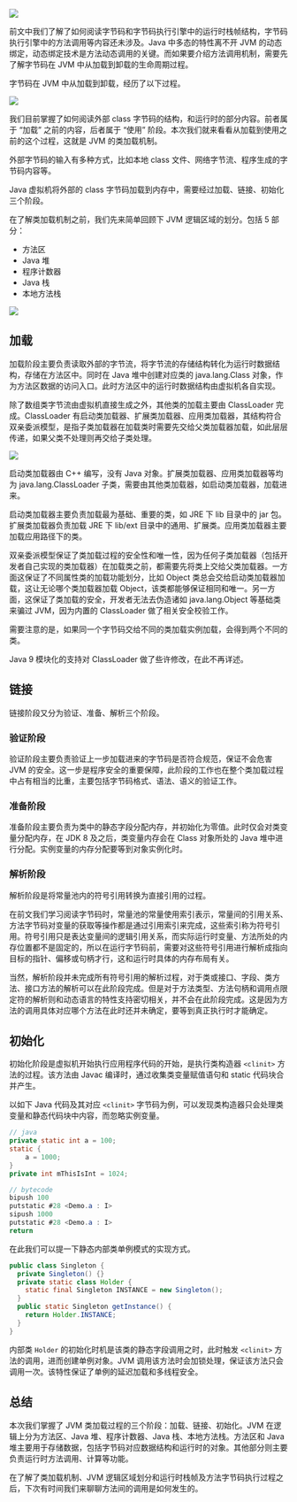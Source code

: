 ![](https://blog-pic-1251295613.cos.ap-guangzhou.myqcloud.com/1644594905.17SmartPic.png)

前文中我们了解了如何阅读字节码和字节码执行引擎中的运行时栈帧结构，字节码执行引擎中的方法调用等内容还未涉及。Java 中多态的特性离不开 JVM 的动态绑定，动态绑定技术是方法动态调用的关键。而如果要介绍方法调用机制，需要先了解字节码在 JVM 中从加载到卸载的生命周期过程。

字节码在 JVM 中从加载到卸载，经历了以下过程。

![](https://blog-pic-1251295613.cos.ap-guangzhou.myqcloud.com/1644589602.47SmartPic.png)

我们目前掌握了如何阅读外部 class 字节码的结构，和运行时的部分内容。前者属于 “加载” 之前的内容，后者属于 “使用” 阶段。本次我们就来看看从加载到使用之前的这个过程，这就是 JVM 的类加载机制。

外部字节码的输入有多种方式，比如本地 class 文件、网络字节流、程序生成的字节码内容等。

Java 虚拟机将外部的 class 字节码加载到内存中，需要经过加载、链接、初始化三个阶段。

在了解类加载机制之前，我们先来简单回顾下 JVM 逻辑区域的划分。包括 5 部分：
- 方法区
- Java 堆
- 程序计数器
- Java 栈
- 本地方法栈

![](https://blog-pic-1251295613.cos.ap-guangzhou.myqcloud.com/1644590891.81SmartPic.png)

## 加载

加载阶段主要负责读取外部的字节流，将字节流的存储结构转化为运行时数据结构，存储在方法区中。同时在 Java 堆中创建对应类的 java.lang.Class 对象，作为方法区数据的访问入口。此时方法区中的运行时数据结构由虚拟机各自实现。

除了数组类字节流由虚拟机直接生成之外，其他类的加载主要由 ClassLoader 完成。ClassLoader 有启动类加载器、扩展类加载器、应用类加载器，其结构符合双亲委派模型，是指子类加载器在加载类时需要先交给父类加载器加载，如此层层传递，如果父类不处理则再交给子类处理。

![](https://blog-pic-1251295613.cos.ap-guangzhou.myqcloud.com/1644592627.29SmartPic.png)

启动类加载器由 C++ 编写，没有 Java 对象。扩展类加载器、应用类加载器等均为 java.lang.ClassLoader 子类，需要由其他类加载器，如启动类加载器，加载进来。

启动类加载器主要负责加载最为基础、重要的类，如 JRE 下 lib 目录中的 jar 包。扩展类加载器负责加载 JRE 下 lib/ext 目录中的通用、扩展类。应用类加载器主要加载应用路径下的类。

双亲委派模型保证了类加载过程的安全性和唯一性，因为任何子类加载器（包括开发者自己实现的类加载器）在加载类之前，都需要先将类上交给父类加载器。一方面这保证了不同属性类的加载功能划分，比如 Object 类总会交给启动类加载器加载，这让无论哪个类加载器加载 Object，该类都能够保证相同和唯一。另一方面，这保证了类加载的安全，开发者无法去伪造诸如 java.lang.Object 等基础类来骗过 JVM，因为内置的 ClassLoader 做了相关安全校验工作。

需要注意的是，如果同一个字节码交给不同的类加载实例加载，会得到两个不同的类。

Java 9 模块化的支持对 ClassLoader 做了些许修改，在此不再详述。

## 链接

链接阶段又分为验证、准备、解析三个阶段。

### 验证阶段

验证阶段主要负责验证上一步加载进来的字节码是否符合规范，保证不会危害 JVM 的安全。这一步是程序安全的重要保障，此阶段的工作也在整个类加载过程中占有相当的比重，主要包括字节码格式、语法、语义的验证工作。

### 准备阶段

准备阶段主要负责为类中的静态字段分配内存，并初始化为零值。此时仅会对类变量分配内存，在 JDK 8 及之后，类变量内存会在 Class 对象所处的 Java 堆中进行分配。实例变量的内存分配要等到对象实例化时。

### 解析阶段

解析阶段是将常量池内的符号引用转换为直接引用的过程。

在前文我们学习阅读字节码时，常量池的常量使用索引表示，常量间的引用关系、方法字节码对变量的获取等操作都是通过引用索引来完成，这些索引称为符号引用。符号引用只是表达变量间的逻辑引用关系，而实际运行时变量、方法所处的内存位置都不是固定的，所以在运行字节码前，需要对这些符号引用进行解析成指向目标的指针、偏移或句柄才行，这和运行时具体的内存布局有关。

当然，解析阶段并未完成所有符号引用的解析过程，对于类或接口、字段、类方法、接口方法的解析可以在此阶段完成。但是对于方法类型、方法句柄和调用点限定符的解析则和动态语言的特性支持密切相关，并不会在此阶段完成。这是因为方法的调用具体对应哪个方法在此时还并未确定，要等到真正执行时才能确定。

## 初始化

初始化阶段是虚拟机开始执行应用程序代码的开始，是执行类构造器 `<clinit>` 方法的过程。该方法由 Javac 编译时，通过收集类变量赋值语句和 static 代码块合并产生。

以如下 Java 代码及其对应 `<clinit>` 字节码为例，可以发现类构造器只会处理类变量和静态代码块中内容，而忽略实例变量。

```java
// java
private static int a = 100;
static {
    a = 1000;
}
private int mThisIsInt = 1024;

// bytecode
bipush 100
putstatic #28 <Demo.a : I>
sipush 1000
putstatic #28 <Demo.a : I>
return
```

在此我们可以提一下静态内部类单例模式的实现方式。

```java
public class Singleton {
  private Singleton() {}
  private static class Holder {
    static final Singleton INSTANCE = new Singleton();
  }
  public static Singleton getInstance() {
    return Holder.INSTANCE;
  }
}
```

内部类 `Holder` 的初始化时机是该类的静态字段调用之时，此时触发 `<clinit>` 方法的调用，进而创建单例对象。JVM 调用该方法时会加锁处理，保证该方法只会调用一次。该特性保证了单例的延迟加载和多线程安全。

## 总结

本次我们掌握了 JVM 类加载过程的三个阶段：加载、链接、初始化。JVM 在逻辑上分为方法区、Java 堆、程序计数器、Java 栈、本地方法栈。方法区和 Java 堆主要用于存储数据，包括字节码对应数据结构和运行时的对象。其他部分则主要负责运行时方法调用、计算等功能。

在了解了类加载机制、JVM 逻辑区域划分和运行时栈帧及方法字节码执行过程之后，下次有时间我们来聊聊方法间的调用是如何发生的。